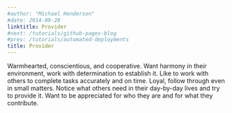 ```yaml
---
#author: "Michael Henderson"
#date: 2014-09-28
linktitle: Provider
#next: /tutorials/github-pages-blog
#prev: /tutorials/automated-deployments
title: Provider
---
```


Warmhearted, conscientious, and cooperative. Want harmony in their environment, work with determination to establish it. Like to work with others to complete tasks accurately and on time. Loyal, follow through even in small matters. Notice what others need in their day-by-day lives and try to provide it. Want to be appreciated for who they are and for what they contribute.


